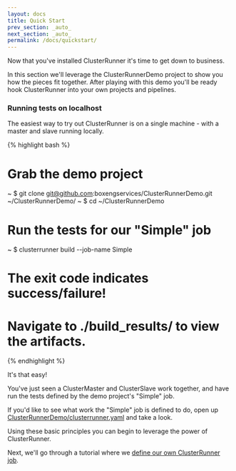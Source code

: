```yaml
---
layout: docs
title: Quick Start
prev_section: _auto_
next_section: _auto_
permalink: /docs/quickstart/
---
```


Now that you've installed ClusterRunner it's time to get down to business.

In this section we'll leverage the ClusterRunnerDemo project to show you how the pieces fit together.  After playing 
with this demo you'll be ready hook ClusterRunner into your own projects and pipelines.

### Running tests on localhost
The easiest way to try out ClusterRunner is on a single machine - with a master and slave running locally.


{% highlight bash %}
# Grab the demo project
~ $ git clone git@github.com:boxengservices/ClusterRunnerDemo.git ~/ClusterRunnerDemo/
~ $ cd ~/ClusterRunnerDemo

# Run the tests for our "Simple" job
~ $ clusterrunner build --job-name Simple

# The exit code indicates success/failure!
# Navigate to ./build_results/ to view the artifacts.
{% endhighlight %}

It's that easy!
 
You've just seen a ClusterMaster and ClusterSlave work together, and have run the tests defined by the demo project's
"Simple" job.

<div class="note info">
    <p>If you'd like to see what work the "Simple" job is defined to do, open up 
    <a href="https://github.com/boxengservices/ClusterRunnerDemo">ClusterRunnerDemo/clusterrunner.yaml</a> and take a look.</p>
</div>

Using these basic principles you can begin to leverage the power of ClusterRunner.

Next, we'll go through a tutorial where we [define our own ClusterRunner job](/docs/configuring-your-project). 
